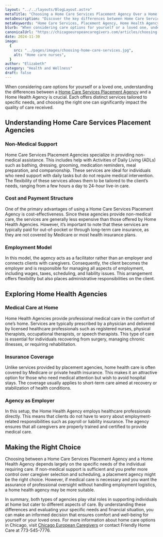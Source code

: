 ```yaml
---
layout: "../../layouts/BlogLayout.astro"
metaTitle: "Choosing a Home Care Services Placement Agency Over a Home Health Agency"
metaDescription: "Discover the key differences between Home Care Services Placement Agencies and Home Health Agencies to make an informed decision for your loved ones. Learn about the services, costs, and employment models to choose the right option for your care needs."
metaKeywords: "Home Care Services, Placement Agency, Home Health Agency, non-medical support, medical care at home, caregiver placement, ADLs assistance, home care costs, Medicare coverage, long-term care insurance, Chicago home care options."
blurb: "When considering care options for yourself or a loved one, understanding the differences between a Home Care Services Placement Agency and a Home Health Agency is crucial."
canonicalUrl: "https://chicagoeuropeancaregivers.com/articles/choosing-a-home-care-services-placement-agency-over-a-home-health-agency"
date: 2024-11-30
image:
  {
    src: "../pages/images/choosing-home-care-services.jpg",
    alt: "Home care nurses",
  }
author: "Elizabeth"
category: "Health and Wellness"
draft: false
---
```


When considering care options for yourself or a loved one, understanding the differences between a [Home Care Services Placement Agency](https://chicagoeuropeancaregivers.com/) and a Home Health Agency is crucial. Each offers distinct services tailored to specific needs, and choosing the right one can significantly impact the quality of care received.

## Understanding Home Care Services Placement Agencies

### Non-Medical Support

Home Care Services Placement Agencies specialize in providing non-medical assistance. This includes help with Activities of Daily Living (ADLs) such as bathing, dressing, grooming, medication reminders, meal preparation, and companionship. These services are ideal for individuals who need support with daily tasks but do not require medical intervention. The flexibility of these services allows them to be tailored to the client’s needs, ranging from a few hours a day to 24-hour live-in care.

### Cost and Payment Structure

One of the primary advantages of using a Home Care Services Placement Agency is cost-effectiveness. Since these agencies provide non-medical care, the services are generally less expensive than those offered by Home Health Agencies. However, it’s important to note that these services are typically paid for out-of-pocket or through long-term care insurance, as they are not covered by Medicare or most health insurance plans.

### Employment Model

In this model, the agency acts as a facilitator rather than an employer and connects clients with caregivers. Consequently, the client becomes the employer and is responsible for managing all aspects of employment, including wages, taxes, scheduling, and liability issues. This arrangement offers flexibility but also places administrative responsibilities on the client.

## Exploring Home Health Agencies

### Medical Care at Home

Home Health Agencies provide professional medical care in the comfort of one’s home. Services are typically prescribed by a physician and delivered by licensed healthcare professionals such as registered nurses, physical therapists, occupational therapists, or speech therapists. This type of care is essential for individuals recovering from surgery, managing chronic illnesses, or requiring rehabilitation.

### Insurance Coverage

Unlike services provided by placement agencies, home health care is often covered by Medicare or private health insurance. This makes it an attractive option for those who need medical attention but wish to avoid hospital stays. The coverage usually applies to short-term care aimed at recovery or stabilization of health conditions.

### Agency as Employer

In this setup, the Home Health Agency employs healthcare professionals directly. This means that clients do not have to worry about employment-related responsibilities such as payroll or liability insurance. The agency ensures that all caregivers are properly trained and certified to provide medical care.

## Making the Right Choice

Choosing between a Home Care Services Placement Agency and a Home Health Agency depends largely on the specific needs of the individual requiring care. If non-medical support is sufficient and you prefer more control over caregiver selection and scheduling, a placement agency might be the right choice. However, if medical care is necessary and you want the assurance of professional oversight without handling employment logistics, a home health agency may be more suitable.

In summary, both types of agencies play vital roles in supporting individuals at home but cater to different aspects of care. By understanding these differences and evaluating your specific needs and financial situation, you can make an informed decision that ensures comfort and well-being for yourself or your loved ones. For more information about home care options in Chicago, visit [Chicago European Caregivers](https://chicagoeuropeancaregivers.com/) or contact Friendly Home Care at 773-545-7776.
